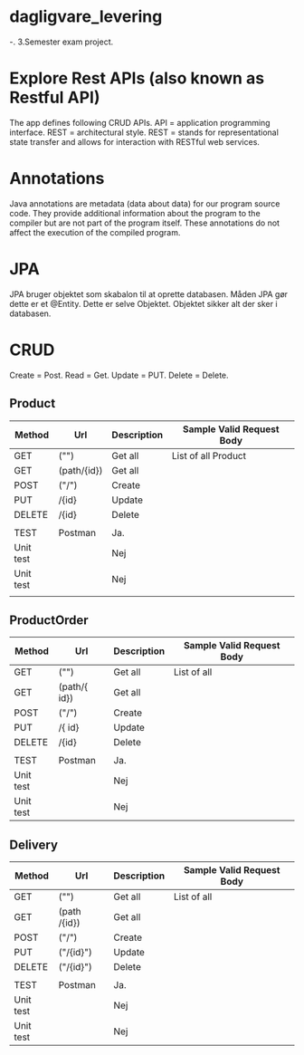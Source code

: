 # dagligvare_levering
-. 3.Semester exam project.

# Explore Rest APIs (also known as Restful API)
The app defines following CRUD APIs.
API = application programming interface.
REST = architectural style.
REST = stands for representational state transfer and allows for interaction with RESTful web services.

# Annotations
Java annotations are metadata (data about data) for our program source code.
They provide additional information about the program to the compiler but are not part of the program itself.
These annotations do not affect the execution of the compiled program.

# JPA
JPA bruger objektet som skabalon til at oprette databasen.
Måden JPA gør dette er et @Entity.
Dette er selve Objektet.
Objektet sikker alt der sker i databasen.

# CRUD
Create = Post.
Read = Get.
Update = PUT.
Delete = Delete.

## Product
| Method    | Url          | Description | Sample Valid Request Body |
|-----------|--------------|-------------|---------------------------|
| GET       | ("")         | Get all     | List of all Product       |
| GET       | (path/{id})  | Get all     |                           |
| POST      | ("/")        | Create      |                           |
| PUT       | /{id}        | Update      |                           |
| DELETE    | /{id}        | Delete      |                           |
|           |              |             |                           |
| TEST      | Postman      | Ja.         |                           |
| Unit test |              | Nej         |                           |
| Unit test |              | Nej         |                           |
|           |              |             |                           |


## ProductOrder
| Method     | Url          | Description | Sample Valid Request Body |
|------------|--------------|-------------|---------------------------|
| GET        | ("")         | Get all     | List of all               |
| GET        | (path/{ id}) | Get all     |                           |
| POST       | ("/")        | Create      |                           |
| PUT        | /{ id}       | Update      |                           |
| DELETE     | /{id}        | Delete      |                           |
|            |              |             |                           |
| TEST       | Postman      | Ja.         |                           |
| Unit test  |              | Nej         |                           |
| Unit test  |              | Nej         |                           |


## Delivery
| Method     | Url          | Description | Sample Valid Request Body |
|------------|--------------|-------------|---------------------------|
| GET        | ("")         | Get all     | List of all               |
| GET        | (path /{id}) | Get all     |                           |
| POST       | ("/")        | Create      |                           |
| PUT        | ("/{id}")    | Update      |                           |
| DELETE     | ("/{id}")    | Delete      |                           |
|            |              |             |                           |
| TEST       | Postman      | Ja.         |                           |
| Unit test  |              | Nej         |                           |
| Unit test  |              | Nej         |                           |



